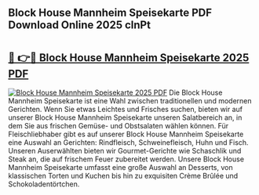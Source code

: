 ## Block House Mannheim Speisekarte PDF Download Online 2025 clnPt

# <h2><a href="http://gca8ivl.nevu.top/?p=Block+House+Mannheim+Speisekarte">🔗 👉🔴 Block House Mannheim Speisekarte 2025 PDF</a></h2>

[![Block House Mannheim Speisekarte 2025 PDF](https://i.imgur.com/dBaPXMq.png)](http://gca8ivl.nevu.top/?p=Block+House+Mannheim+Speisekarte)
Die Block House Mannheim Speisekarte ist eine Wahl zwischen traditionellen und modernen Gerichten. Wenn Sie etwas Leichtes und Frisches suchen, bieten wir auf unserer Block House Mannheim Speisekarte unseren Salatbereich an, in dem Sie aus frischen Gemüse- und Obstsalaten wählen können. Für Fleischliebhaber gibt es auf unserer Block House Mannheim Speisekarte eine Auswahl an Gerichten: Rindfleisch, Schweinefleisch, Huhn und Fisch. Unseren Auserwählten bieten wir Gourmet-Gerichte wie Schaschlik und Steak an, die auf frischem Feuer zubereitet werden. Unsere Block House Mannheim Speisekarte umfasst eine große Auswahl an Desserts, von klassischen Torten und Kuchen bis hin zu exquisiten Crème Brûlée und Schokoladentörtchen.
